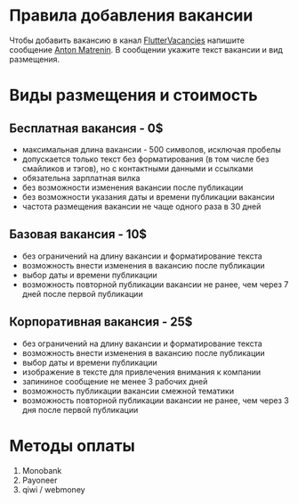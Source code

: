# Правила добавления вакансии

Чтобы добавить вакансию в канал [FlutterVacancies](https://t.me/fluttervacancies) напишите сообщение [Anton Matrenin](http://t.me/matreninAnton). В сообщении укажите текст вакансии и вид размещения.

# Виды размещения и стоимость

## Бесплатная вакансия - 0$

* максимальная длина вакансии - 500 символов, исключая пробелы
* допускается только текст без форматирования (в том числе без смайликов и тэгов), но с контактными данными и ссылками
* обязательна зарплатная вилка
* без возможности изменения вакансии после публикации
* без возможности указания даты и времени публикации вакансии
* частота размещения вакансии не чаще одного раза в 30 дней

## Базовая вакансия - 10$

* без ограничений на длину вакансии и форматирование текста
* возможность внести изменения в вакансию после публикации
* выбор даты и времени публикации
* возможность повторной публикации вакансии не ранее, чем через 7 дней после первой публикации

## Корпоративная вакансия - 25$

* без ограничений на длину вакансии и форматирование текста
* возможность внести изменения в вакансию после публикации
* выбор даты и времени публикации
* изображение в тексте для привлечения внимания к компании
* запининое сообщение не менее 3 рабочих дней
* возможность публикации вакансии смежной тематики
* возможность повторной публикации вакансии не ранее, чем через 3 дня после первой публикации

# Методы оплаты

1. Monobank
1. Payoneer
1. qiwi / webmoney